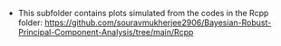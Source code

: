 - This subfolder contains plots simulated from the codes in the Rcpp folder: https://github.com/souravmukherjee2906/Bayesian-Robust-Principal-Component-Analysis/tree/main/Rcpp
